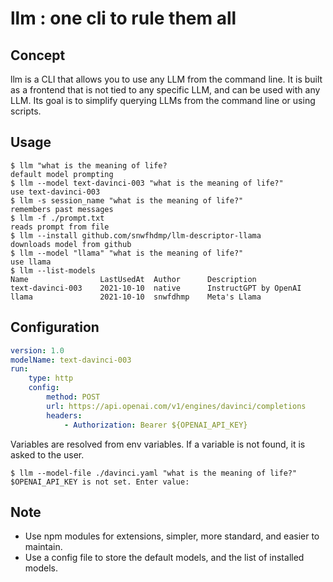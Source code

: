 # llm : one cli to rule them all

## Concept

llm is a CLI that allows you to use any LLM from the command line.
It is built as a frontend that is not tied to any specific LLM, and can be used with any LLM.
Its goal is to simplify querying LLMs from the command line or using scripts.


## Usage

```
$ llm "what is the meaning of life?
default model prompting
$ llm --model text-davinci-003 "what is the meaning of life?"
use text-davinci-003
$ llm -s session_name "what is the meaning of life?"
remembers past messages
$ llm -f ./prompt.txt
reads prompt from file
$ llm --install github.com/snwfhdmp/llm-descriptor-llama
downloads model from github
$ llm --model "llama" "what is the meaning of life?"
use llama
$ llm --list-models
Name				LastUsedAt	Author 		Description
text-davinci-003	2021-10-10 	native 		InstructGPT by OpenAI
llama				2021-10-10 	snwfdhmp	Meta's Llama
```

## Configuration

```yaml
version: 1.0
modelName: text-davinci-003
run:
	type: http
	config:
		method: POST
		url: https://api.openai.com/v1/engines/davinci/completions
		headers:
			- Authorization: Bearer ${OPENAI_API_KEY}
```

Variables are resolved from env variables. If a variable is not found, it is asked to the user.

```
$ llm --model-file ./davinci.yaml "what is the meaning of life?"
$OPENAI_API_KEY is not set. Enter value:
```

## Note

- Use npm modules for extensions, simpler, more standard, and easier to maintain.
- Use a config file to store the default models, and the list of installed models.